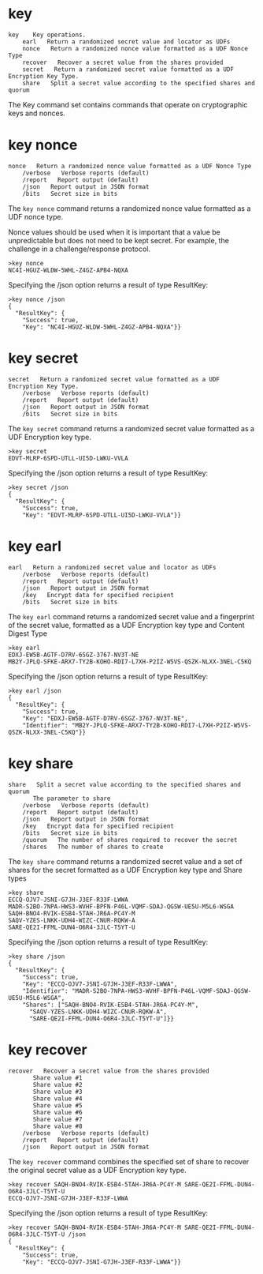 
# key

````
key    Key operations.
    earl   Return a randomized secret value and locator as UDFs
    nonce   Return a randomized nonce value formatted as a UDF Nonce Type
    recover   Recover a secret value from the shares provided
    secret   Return a randomized secret value formatted as a UDF Encryption Key Type.
    share   Split a secret value according to the specified shares and quorum
````

The Key command set contains commands that operate on cryptographic keys and
nonces.


# key nonce

````
nonce   Return a randomized nonce value formatted as a UDF Nonce Type
    /verbose   Verbose reports (default)
    /report   Report output (default)
    /json   Report output in JSON format
    /bits   Secret size in bits
````


The `key nonce` command returns a randomized nonce value formatted as a UDF nonce type.

Nonce values should be used when it is important that a value be unpredictable but 
does not need to be kept secret. For example, the challenge in a challenge/response
protocol.


````
>key nonce
NC4I-HGUZ-WLDW-5WHL-Z4GZ-APB4-NQXA
````

Specifying the /json option returns a result of type ResultKey:

````
>key nonce /json
{
  "ResultKey": {
    "Success": true,
    "Key": "NC4I-HGUZ-WLDW-5WHL-Z4GZ-APB4-NQXA"}}
````

# key secret

````
secret   Return a randomized secret value formatted as a UDF Encryption Key Type.
    /verbose   Verbose reports (default)
    /report   Report output (default)
    /json   Report output in JSON format
    /bits   Secret size in bits
````

The `key secret` command returns a randomized secret value formatted as a UDF Encryption 
key type.


````
>key secret
EDVT-MLRP-6SPD-UTLL-UI5D-LWKU-VVLA
````

Specifying the /json option returns a result of type ResultKey:

````
>key secret /json
{
  "ResultKey": {
    "Success": true,
    "Key": "EDVT-MLRP-6SPD-UTLL-UI5D-LWKU-VVLA"}}
````


# key earl

````
earl   Return a randomized secret value and locator as UDFs
    /verbose   Verbose reports (default)
    /report   Report output (default)
    /json   Report output in JSON format
    /key   Encrypt data for specified recipient
    /bits   Secret size in bits
````

The `key earl` command returns a randomized secret value and a fingerprint of the secret 
value, formatted as a UDF Encryption key type and Content Digest Type


````
>key earl
EDXJ-EW5B-AGTF-D7RV-6SGZ-3767-NV3T-NE
MB2Y-JPLQ-SFKE-ARX7-TY2B-KOHO-RDI7-L7XH-P2IZ-W5VS-QSZK-NLXX-3NEL-C5KQ
````

Specifying the /json option returns a result of type ResultKey:

````
>key earl /json
{
  "ResultKey": {
    "Success": true,
    "Key": "EDXJ-EW5B-AGTF-D7RV-6SGZ-3767-NV3T-NE",
    "Identifier": "MB2Y-JPLQ-SFKE-ARX7-TY2B-KOHO-RDI7-L7XH-P2IZ-W5VS-QSZK-NLXX-3NEL-C5KQ"}}
````

# key share

````
share   Split a secret value according to the specified shares and quorum
       The parameter to share
    /verbose   Verbose reports (default)
    /report   Report output (default)
    /json   Report output in JSON format
    /key   Encrypt data for specified recipient
    /bits   Secret size in bits
    /quorum   The number of shares required to recover the secret
    /shares   The number of shares to create
````

The `key share` command returns a randomized secret value and a set of shares for the secret
formatted as a UDF Encryption key type and Share types


````
>key share
ECCQ-OJV7-JSNI-G7JH-J3EF-R33F-LWWA
MADR-S2BO-7NPA-HWS3-WVHF-BPFN-P46L-VQMF-SDAJ-QGSW-UE5U-M5L6-WSGA
SAQH-BNO4-RVIK-ESB4-5TAH-JR6A-PC4Y-M
SAQV-YZES-LNKK-UDH4-WIZC-CNUR-RQKW-A
SARE-QE2I-FFML-DUN4-O6R4-3JLC-T5YT-U
````

Specifying the /json option returns a result of type ResultKey:

````
>key share /json
{
  "ResultKey": {
    "Success": true,
    "Key": "ECCQ-OJV7-JSNI-G7JH-J3EF-R33F-LWWA",
    "Identifier": "MADR-S2BO-7NPA-HWS3-WVHF-BPFN-P46L-VQMF-SDAJ-QGSW-UE5U-M5L6-WSGA",
    "Shares": ["SAQH-BNO4-RVIK-ESB4-5TAH-JR6A-PC4Y-M",
      "SAQV-YZES-LNKK-UDH4-WIZC-CNUR-RQKW-A",
      "SARE-QE2I-FFML-DUN4-O6R4-3JLC-T5YT-U"]}}
````


# key recover

````
recover   Recover a secret value from the shares provided
       Share value #1
       Share value #2
       Share value #3
       Share value #4
       Share value #5
       Share value #6
       Share value #7
       Share value #8
    /verbose   Verbose reports (default)
    /report   Report output (default)
    /json   Report output in JSON format
````

The `key recover` command combines the specified set of share to recover the original secret 
value as a UDF Encryption key type.


````
>key recover SAQH-BNO4-RVIK-ESB4-5TAH-JR6A-PC4Y-M SARE-QE2I-FFML-DUN4-O6R4-3JLC-T5YT-U
ECCQ-OJV7-JSNI-G7JH-J3EF-R33F-LWWA
````

Specifying the /json option returns a result of type ResultKey:

````
>key recover SAQH-BNO4-RVIK-ESB4-5TAH-JR6A-PC4Y-M SARE-QE2I-FFML-DUN4-O6R4-3JLC-T5YT-U /json
{
  "ResultKey": {
    "Success": true,
    "Key": "ECCQ-OJV7-JSNI-G7JH-J3EF-R33F-LWWA"}}
````


